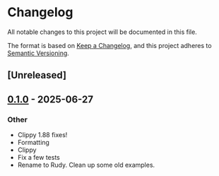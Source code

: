 # Changelog

All notable changes to this project will be documented in this file.

The format is based on [Keep a Changelog](https://keepachangelog.com/en/1.0.0/),
and this project adheres to [Semantic Versioning](https://semver.org/spec/v2.0.0.html).

## [Unreleased]

## [0.1.0](https://github.com/samscott89/rudy/releases/tag/rudy-types-v0.1.0) - 2025-06-27

### Other

- Clippy 1.88 fixes!
- Formatting
- Clippy
- Fix a few tests
- Rename to Rudy. Clean up some old examples.
